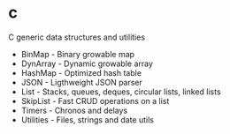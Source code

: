 # c
C generic data structures and utilities
- BinMap - Binary growable map
- DynArray - Dynamic growable array
- HashMap - Optimized hash table
- JSON - Ligthweight JSON parser
- List - Stacks, queues, deques, circular lists, linked lists
- SkipList - Fast CRUD operations on a list
- Timers - Chronos and delays
- Utilities - Files, strings and date utils
